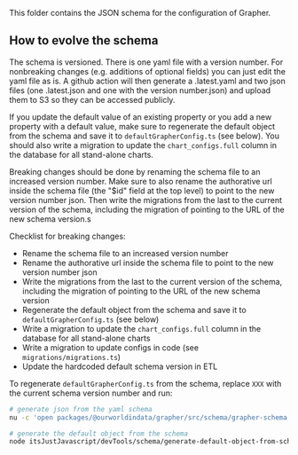 This folder contains the JSON schema for the configuration of Grapher.

## How to evolve the schema

The schema is versioned. There is one yaml file with a version number. For nonbreaking changes (e.g. additions of optional fields) you can just
edit the yaml file as is. A github action will then generate a .latest.yaml and two json files (one .latest.json and one with the version number.json)
and upload them to S3 so they can be accessed publicly.

If you update the default value of an existing property or you add a new property with a default value, make sure to regenerate the default object from the schema and save it to `defaultGrapherConfig.ts` (see below). You should also write a migration to update the `chart_configs.full` column in the database for all stand-alone charts.

Breaking changes should be done by renaming the schema file to an increased version number. Make sure to also rename the authorative url
inside the schema file (the "$id" field at the top level) to point to the new version number json. Then write the migrations from the last to
the current version of the schema, including the migration of pointing to the URL of the new schema version.s

Checklist for breaking changes:

-   Rename the schema file to an increased version number
-   Rename the authorative url inside the schema file to point to the new version number json
-   Write the migrations from the last to the current version of the schema, including the migration of pointing to the URL of the new schema version
-   Regenerate the default object from the schema and save it to `defaultGrapherConfig.ts` (see below)
-   Write a migration to update the `chart_configs.full` column in the database for all stand-alone charts
-   Write a migration to update configs in code (see `migrations/migrations.ts`)
-   Update the hardcoded default schema version in ETL

To regenerate `defaultGrapherConfig.ts` from the schema, replace `XXX` with the current schema version number and run:

```bash
# generate json from the yaml schema
nu -c 'open packages/@ourworldindata/grapher/src/schema/grapher-schema.XXX.yaml | to json' > packages/@ourworldindata/grapher/src/schema/grapher-schema.XXX.json

# generate the default object from the schema
node itsJustJavascript/devTools/schema/generate-default-object-from-schema.js packages/@ourworldindata/grapher/src/schema/grapher-schema.XXX.json --save-ts packages/@ourworldindata/grapher/src/schema/defaultGrapherConfig.ts
```

